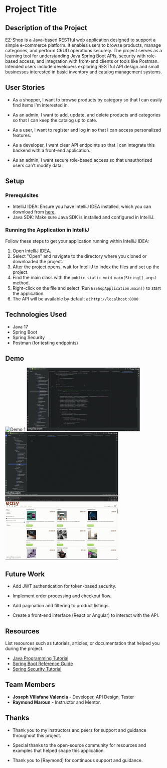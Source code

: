 # Project Title

## Description of the Project

EZ-Shop is a Java-based RESTful web application designed to support a simple e-commerce platform. It enables users to browse products, manage categories, and perform CRUD operations securely. The project serves as a learning tool for understanding Java Spring Boot APIs, security with role-based access, and integration with front-end clients or tools like Postman. Intended users include developers exploring RESTful API design and small businesses interested in basic inventory and catalog management systems.

## User Stories

- As a shopper, I want to browse products by category so that I can easily find items I'm interested in.


- As an admin, I want to add, update, and delete products and categories so that I can keep the catalog up to date.


- As a user, I want to register and log in so that I can access personalized features.


- As a developer, I want clear API endpoints so that I can integrate this backend with a front-end application.


- As an admin, I want secure role-based access so that unauthorized users can’t modify data.

## Setup

### Prerequisites

- IntelliJ IDEA: Ensure you have IntelliJ IDEA installed, which you can download from [here](https://www.jetbrains.com/idea/download/).
- Java SDK: Make sure Java SDK is installed and configured in IntelliJ.

### Running the Application in IntelliJ

Follow these steps to get your application running within IntelliJ IDEA:

1. Open IntelliJ IDEA.
2. Select "Open" and navigate to the directory where you cloned or downloaded the project.
3. After the project opens, wait for IntelliJ to index the files and set up the project.
4. Find the main class with the `public static void main(String[] args)` method.
5. Right-click on the file and select 'Run `EzShopApplication.main()` to start the application.
6. The API will be available by default at `http://localhost:8080`

## Technologies Used

- Java 17
- Spring Boot 
- Spring Security
- Postman (for testing endpoints)

## Demo

![Demo 1](demo1.gif)
![Demo 2](demo2.gif)
![Demo 3](demo3.gif)
![Demo 4](demo4.gif)

## Future Work

- Add JWT authentication for token-based security.


- Implement order processing and checkout flow.


- Add pagination and filtering to product listings.


- Create a front-end interface (React or Angular) to interact with the API.

## Resources

List resources such as tutorials, articles, or documentation that helped you during the project.

- [Java Programming Tutorial](https://www.learnjavaonline.org)
- [Spring Boot Reference Guide](spring.io/projects/spring-boot/)
- [Spring Security Tutorial](https://www.baeldung.com/security-spring)

## Team Members

- **Joseph Villafane Valencia** - Developer, API Design, Tester
- **Raymond Maroun** - Instructor and Mentor.

## Thanks

- Thank you to my instructors and peers for support and guidance throughout this project.


- Special thanks to the open-source community for resources and examples that helped shape this application.


- Thank you to [Raymond] for continuous support and guidance.

 